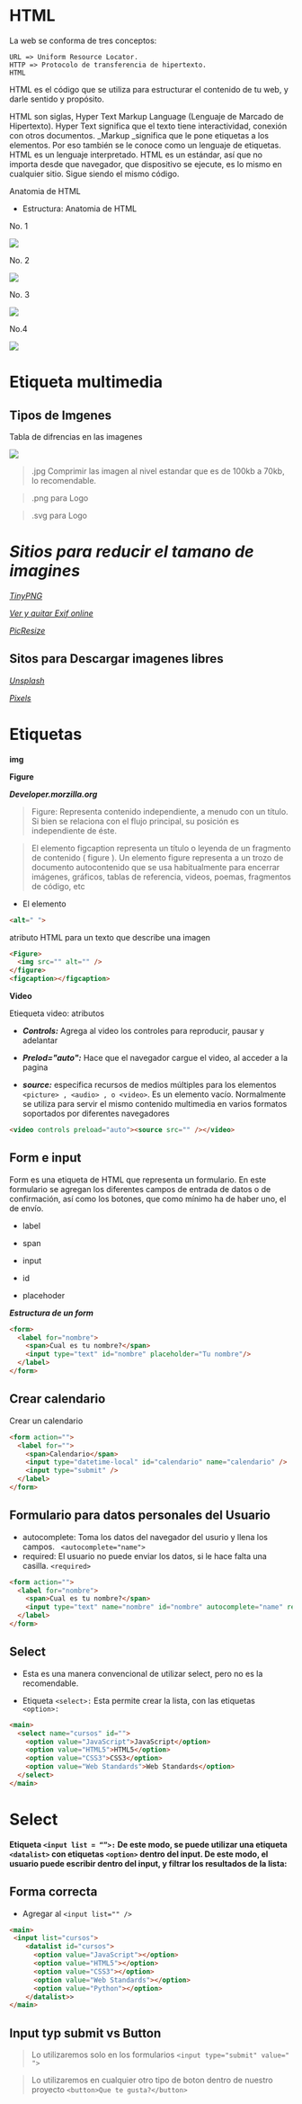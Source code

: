 # HTML

La web se conforma de tres conceptos:

    URL => Uniform Resource Locator.
    HTTP => Protocolo de transferencia de hipertexto.
    HTML

HTML es el código que se utiliza para estructurar el contenido de tu web, y darle sentido y propósito.

HTML son siglas, Hyper Text Markup Language (Lenguaje de Marcado de Hipertexto).
Hyper Text  significa que el texto tiene interactividad, conexión con otros documentos.
_Markup _significa que le pone etiquetas a los elementos. Por eso también se le conoce como un lenguaje de etiquetas.
HTML es un lenguaje interpretado.
HTML es un estándar, así que no importa desde que navegador, que dispositivo se ejecute, es lo mismo en cualquier sitio. Sigue siendo el mismo código.

Anatomia de HTML

* Estructura: Anatomia de HTML

No. 1

![](anatomia-web.webp)

No. 2

![](anatomia-web1.webp)

No. 3

![](anatomi-web2.webp)

No.4

![](anatomia-web4.webp)

# Etiqueta multimedia

## Tipos de Imgenes 

Tabla de difrencias en las imagenes


![](table_diferent.webp)

> .jpg Comprimir las imagen al nivel estandar  que es de 100kb a 70kb, lo recomendable.

> .png para Logo

> .svg para Logo


# _*Sitios para reducir el tamano de imagines*_

*[TinyPNG](https://tinypng.com/)*

*[Ver y quitar Exif online](https://www.verexif.com/)*

*[PicResize](https://picresize.com/)*


## **Sitos para Descargar imagenes libres**

*[Unsplash](https://unsplash.com/)*


*[Pixels](https://www.pexels.com/es-es/)*

# Etiquetas 

__img__

**Figure** 

***Developer.morzilla.org***

> Figure: Representa contenido independiente, a menudo con un título. Si bien se relaciona con el flujo principal, su posición es independiente de éste. 

> El elemento figcaption representa un título o leyenda de un fragmento de contenido ( figure ). Un elemento figure representa a un trozo de documento autocontenido que se usa habitualmente para encerrar imágenes, gráficos, tablas de referencia, videos, poemas, fragmentos de código, etc

*  El elemento 
```html 
<alt=" ">
```` 
atributo HTML para un texto que describe una imagen

```html
<Figure> 
  <img src="" alt="" />
</figure>
<figcaption></figcaption>
```
__Video__

Etiequeta video: atributos

* ***Controls:*** Agrega al video los controles para reproducir, pausar y adelantar

* ***Prelod="auto":*** Hace que el navegador cargue el video, al acceder a la pagina

* ***source:***  especifica recursos de medios múltiples para los elementos ``` <picture> , <audio> , o <video> ```. Es un elemento vacío. Normalmente se utiliza para servir el mismo contenido multimedia en varios formatos soportados por diferentes navegadores

```html
<video controls preload="auto"><source src="" /></video>
```

## Form e input

Form es una etiqueta de HTML que representa un formulario. En este formulario se agregan los diferentes campos de entrada de datos o de confirmación, así como los botones, que como mínimo ha de haber uno, el de envío.

* label

* span

* input

* id

* placehoder


***Estructura de un form***

```html
<form>
  <label for="nombre">
    <span>Cual es tu nombre?</span>
    <input type="text" id="nombre" placeholder="Tu nombre"/>
  </label>
</form>
```
## Crear calendario

Crear un calendario 

```html
<form action="">
  <label for="">
    <span>Calendario</span>
    <input type="datetime-local" id="calendario" name="calendario" />
    <input type="submit" />
  </label>
</form>
```

## Formulario para datos personales del Usuario

* autocomplete: Toma los datos del navegador del usurio y llena los campos. ```
<autocomplete="name">```
* required: El usuario no puede enviar los datos, si le hace falta una casilla. ```
<required> ``` 

```html
<form action="">
  <label for="nombre">
    <span>Cual es tu nombre?</span>
    <input type="text" name="nombre" id="nombre" autocomplete="name" required />
  </label>
</form>
```

## Select
* Esta es una manera convencional de utilizar select, pero no es la recomendable.

* Etiqueta ```<select>:``` Esta permite crear la lista, con las etiquetas ```<option>:```

```html
<main>
  <select name="cursos" id="">
    <option value="JavaScript">JavaScript</option>
    <option value="HTML5">HTML5</option>
    <option value="CSS3">CSS3</option>
    <option value="Web Standards">Web Standards</option>
  </select>
</main>
```
# Select

**Etiqueta ```<input list = “”>:``` De este modo, se puede utilizar una etiqueta ```<datalist>``` con etiquetas ```<option>``` dentro del input. De este modo, el usuario puede escribir dentro del input, y filtrar los resultados de la lista:**

## Forma correcta

* Agregar al ```<input list="" /> ```

```html
<main>
 <input list="cursos">
    <datalist id="cursos">
      <option value="JavaScript"></option>
      <option value="HTML5"></option>
      <option value="CSS3"></option>
      <option value="Web Standards"></option>
      <option value="Python"></option>
    </datalist>>
</main>
```
## Input typ submit vs Button

> Lo utilizaremos solo en los formularios ``` <input type="submit" value=" "> ```

> Lo utilizaremos en cualquier otro tipo de boton dentro de nuestro proyecto ``` <button>Que te gusta?</button> ```
